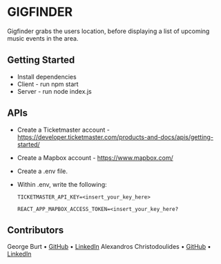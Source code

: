 # GIGFINDER

Gigfinder grabs the users location, before displaying a list of upcoming music events in the area.

## Getting Started
- Install dependencies
- Client - run npm start
- Server - run node index.js

## APIs
- Create a Ticketmaster account - https://developer.ticketmaster.com/products-and-docs/apis/getting-started/
- Create a Mapbox account - https://www.mapbox.com/
- Create a .env file.
- Within .env, write the following:

    `TICKETMASTER_API_KEY=<insert_your_key_here>`

    `REACT_APP_MAPBOX_ACCESS_TOKEN=<insert_your_key_here?`

## Contributors
George Burt • [GitHub](https://github.com/georgeeburt) • [LinkedIn](https://www.linkedin.com/in/george-burt/)
Alexandros Christodoulides • [GitHub](https://github.com/Alekos94) • [LinkedIn](https://www.linkedin.com/in/alexandros-christodoulides-227b6b149/)